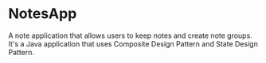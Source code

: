 # NotesApp
A note application that allows users to keep notes and create note groups. It's a Java application that uses Composite Design Pattern and State Design Pattern.
